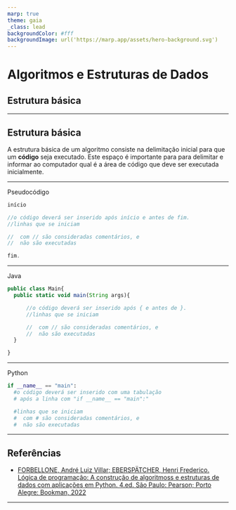 ```yaml
---
marp: true
theme: gaia
_class: lead
backgroundColor: #fff
backgroundImage: url('https://marp.app/assets/hero-background.svg')
---
```


# Algoritmos e Estruturas de Dados
## Estrutura básica

---

## Estrutura básica

A estrutura básica de um algoritmo consiste na delimitação inicial para que um **código** seja executado. Este espaço é importante para para delimitar e informar ao computador qual é a área de código que deve ser executada inicialmente.

---

Pseudocódigo
  ```c
  início

  //o código deverá ser inserido após início e antes de fim.
  //linhas que se iniciam 
  
  //  com // são consideradas comentários, e 
  //  não são executadas

  fim.
  ```
---

Java

  ```javascript
  public class Main{
    public static void main(String args){

        //o código deverá ser inserido após { e antes de }.
        //linhas que se iniciam 

        //  com // são consideradas comentários, e 
        //  não são executadas
    }

  }
  ```

---

Python


  ```python
  if __name__ == "main":
    #o código deverá ser inserido com uma tabulação
    # após a linha com "if __name__ == "main":"

    #linhas que se iniciam 
    #  com # são consideradas comentários, e 
    #  não são executadas
  ```

---

## Referências
- [FORBELLONE, André Luiz Villar; EBERSPÄTCHER, Henri Frederico. Lógica de programação: A construção de algoritmoss e estruturas de dados com aplicações em Python. 4.ed. São Paulo: Pearson; Porto Alegre: Bookman, 2022](https://plataforma.bvirtual.com.br/Leitor/Publicacao/200078/pdf)

---
